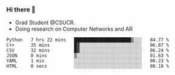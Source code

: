 ### Hi there 👋
- Grad Student @CSUCR. 
- Doing research on Computer Networks and AR
<!--START_SECTION:waka-->

```text
Python   7 hrs 22 mins   █████████████████████▒░░░   84.77 %
C++      35 mins         █▓░░░░░░░░░░░░░░░░░░░░░░░   06.87 %
CSV      32 mins         █▓░░░░░░░░░░░░░░░░░░░░░░░   06.24 %
JSON     8 mins          ▒░░░░░░░░░░░░░░░░░░░░░░░░   01.63 %
YAML     1 min           ░░░░░░░░░░░░░░░░░░░░░░░░░   00.23 %
HTML     0 secs          ░░░░░░░░░░░░░░░░░░░░░░░░░   00.18 %
```

<!--END_SECTION:waka-->
<!--
**jluo117/jluo117** is a ✨ _special_ ✨ repository because its `README.md` (this file) appears on your GitHub profile.

Here are some ideas to get you started:

- 🔭 I’m currently working on ...
- 🌱 I’m currently learning ...
- 👯 I’m looking to collaborate on ...
- 🤔 I’m looking for help with ...
- 💬 Ask me about ...
- 📫 How to reach me: ...
- 😄 Pronouns: ...
- ⚡ Fun fact: ...
-->
